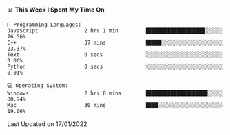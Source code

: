 
<!--START_SECTION:waka-->
📊 **This Week I Spent My Time On** 

```text
💬 Programming Languages: 
JavaScript               2 hrs 1 min         ███████████████████░░░░░░   76.56% 
C++                      37 mins             █████░░░░░░░░░░░░░░░░░░░░   23.37% 
Text                     0 secs              ░░░░░░░░░░░░░░░░░░░░░░░░░   0.06% 
Python                   0 secs              ░░░░░░░░░░░░░░░░░░░░░░░░░   0.01%

💻 Operating System: 
Windows                  2 hrs 8 mins        ████████████████████░░░░░   80.94% 
Mac                      30 mins             ████░░░░░░░░░░░░░░░░░░░░░   19.06%

```


 Last Updated on 17/01/2022
<!--END_SECTION:waka-->
